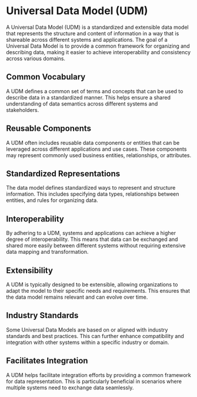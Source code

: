# Universal Data Model (UDM)
A Universal Data Model (UDM) is a standardized and extensible data model that represents the structure and content of information in a way that is shareable across different systems and applications. The goal of a Universal Data Model is to provide a common framework for organizing and describing data, making it easier to achieve interoperability and consistency across various domains.

## Common Vocabulary
A UDM defines a common set of terms and concepts that can be used to describe data in a standardized manner. This helps ensure a shared understanding of data semantics across different systems and stakeholders.
## Reusable Components
A UDM often includes reusable data components or entities that can be leveraged across different applications and use cases. These components may represent commonly used business entities, relationships, or attributes.
## Standardized Representations
The data model defines standardized ways to represent and structure information. This includes specifying data types, relationships between entities, and rules for organizing data.
## Interoperability
By adhering to a UDM, systems and applications can achieve a higher degree of interoperability. This means that data can be exchanged and shared more easily between different systems without requiring extensive data mapping and transformation.
## Extensibility
A UDM is typically designed to be extensible, allowing organizations to adapt the model to their specific needs and requirements. This ensures that the data model remains relevant and can evolve over time.
## Industry Standards
Some Universal Data Models are based on or aligned with industry standards and best practices. This can further enhance compatibility and integration with other systems within a specific industry or domain.
## Facilitates Integration
A UDM helps facilitate integration efforts by providing a common framework for data representation. This is particularly beneficial in scenarios where multiple systems need to exchange data seamlessly.
